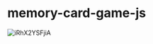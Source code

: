 # memory-card-game-js


![iRhX2YSFjiA](https://user-images.githubusercontent.com/97742018/154291158-22ed7de4-fd29-4f30-9bd7-764d249676a2.jpg)

